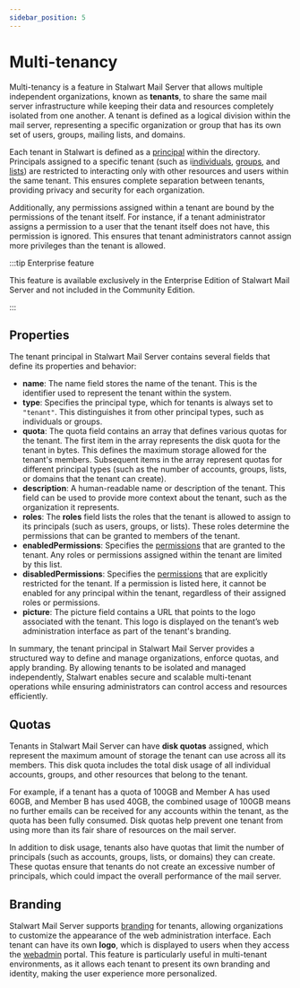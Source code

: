 ```yaml
---
sidebar_position: 5
---
```


# Multi-tenancy

Multi-tenancy is a feature in Stalwart Mail Server that allows multiple independent organizations, known as **tenants**, to share the same mail server infrastructure while keeping their data and resources completely isolated from one another. A tenant is defined as a logical division within the mail server, representing a specific organization or group that has its own set of users, groups, mailing lists, and domains.

Each tenant in Stalwart is defined as a [principal](/docs/directory/principals/overview) within the directory. Principals assigned to a specific tenant (such as i[individuals](/docs/directory/principals/individual), [groups](/docs/directory/principals/group), and [lists](/docs/directory/principals/list)) are restricted to interacting only with other resources and users within the same tenant. This ensures complete separation between tenants, providing privacy and security for each organization. 

Additionally, any permissions assigned within a tenant are bound by the permissions of the tenant itself. For instance, if a tenant administrator assigns a permission to a user that the tenant itself does not have, this permission is ignored. This ensures that tenant administrators cannot assign more privileges than the tenant is allowed.

:::tip Enterprise feature

This feature is available exclusively in the Enterprise Edition of Stalwart Mail Server and not included in the Community Edition.

:::

## Properties

The tenant principal in Stalwart Mail Server contains several fields that define its properties and behavior:

- **name**: The name field stores the name of the tenant. This is the identifier used to represent the tenant within the system.
- **type**: Specifies the principal type, which for tenants is always set to `"tenant"`. This distinguishes it from other principal types, such as individuals or groups.
- **quota**: The quota field contains an array that defines various quotas for the tenant. The first item in the array represents the disk quota for the tenant in bytes. This defines the maximum storage allowed for the tenant's members. Subsequent items in the array represent quotas for different principal types (such as the number of accounts, groups, lists, or domains that the tenant can create).
- **description**: A human-readable name or description of the tenant. This field can be used to provide more context about the tenant, such as the organization it represents.
- **roles**: The **roles** field lists the roles that the tenant is allowed to assign to its principals (such as users, groups, or lists). These roles determine the permissions that can be granted to members of the tenant.
- **enabledPermissions**:  Specifies the [permissions](/docs/directory/authorization/permissions) that are granted to the tenant. Any roles or permissions assigned within the tenant are limited by this list.
- **disabledPermissions**: Specifies the [permissions](/docs/directory/authorization/permissions) that are explicitly restricted for the tenant. If a permission is listed here, it cannot be enabled for any principal within the tenant, regardless of their assigned roles or permissions.
- **picture**: The picture field contains a URL that points to the logo associated with the tenant. This logo is displayed on the tenant’s web administration interface as part of the tenant's branding.

In summary, the tenant principal in Stalwart Mail Server provides a structured way to define and manage organizations, enforce quotas, and apply branding. By allowing tenants to be isolated and managed independently, Stalwart enables secure and scalable multi-tenant operations while ensuring administrators can control access and resources efficiently.

## Quotas

Tenants in Stalwart Mail Server can have **disk quotas** assigned, which represent the maximum amount of storage the tenant can use across all its members. This disk quota includes the total disk usage of all individual accounts, groups, and other resources that belong to the tenant.

For example, if a tenant has a quota of 100GB and Member A has used 60GB, and Member B has used 40GB, the combined usage of 100GB means no further emails can be received for any accounts within the tenant, as the quota has been fully consumed. Disk quotas help prevent one tenant from using more than its fair share of resources on the mail server.

In addition to disk usage, tenants also have quotas that limit the number of principals (such as accounts, groups, lists, or domains) they can create. These quotas ensure that tenants do not create an excessive number of principals, which could impact the overall performance of the mail server.

## Branding

Stalwart Mail Server supports [branding](/docs/management/webadmin/branding) for tenants, allowing organizations to customize the appearance of the web administration interface. Each tenant can have its own **logo**, which is displayed to users when they access the [webadmin](/docs/management/webadmin/overview) portal. This feature is particularly useful in multi-tenant environments, as it allows each tenant to present its own branding and identity, making the user experience more personalized.
